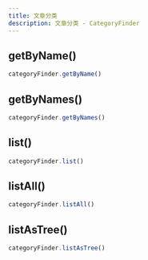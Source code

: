 ```yaml
---
title: 文章分类
description: 文章分类 - CategoryFinder
---
```


## getByName()

```js
categoryFinder.getByName()
```

## getByNames()

```js
categoryFinder.getByNames()
```

## list()

```js
categoryFinder.list()
```

## listAll()

```js
categoryFinder.listAll()
```

## listAsTree()

```js
categoryFinder.listAsTree()
```
